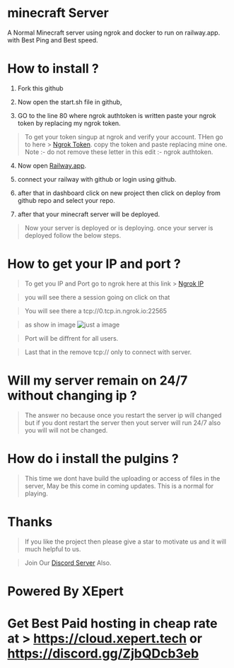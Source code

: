 # minecraft Server

A Normal Minecraft server using ngrok and docker to run on railway.app. with Best Ping and Best speed.

# How to install ?

1. Fork this github 

2. Now open the start.sh file in github,

3. GO to the line 80 where ngrok authtoken is written paste your ngrok token by replacing my ngrok token.
 > To get your token singup at ngrok and verify your account.
 > THen go to here > [Ngrok Token](https://dashboard.ngrok.com/get-started/your-authtoken).
 > copy the token and paste replacing mine one.
 >  Note :- do not remove these letter in this edit :- ngrok authtoken.
 
4. Now open [Railway.app](https://railway.app?referralCode=7PHLqC).

5. connect your railway with github or login using github.

6. after that in dashboard click on new project then click on deploy from github repo and select your repo.

7. after that your minecraft server will be deployed.

  > Now your server is deployed or is deploying. once your server is deployed follow the below steps.

# How to get your IP and port ?
 > To get you IP and Port go to ngrok here at this link > [Ngrok IP](https://dashboard.ngrok.com/cloud-edge/endpoints)
 
 > you will see there a session going on click on that
 
 > You will see there a tcp://0.tcp.in.ngrok.io:22565
 
 > as show in image
 ![just a image](https://cdn.team-ic.dev/xepert/img-1110.png)
 
 > Port will be diffrent for all users.
 
 >Last that in the remove tcp:// only to connect with server.
 
# Will my server remain on 24/7 without changing ip ?
  > The answer no because once you restart the server ip will changed but if you dont restart the server then yout server will run 24/7 also you will will not be changed.
  
 # How do i install the pulgins ?
  > This time we dont have build the uploading or access of files in the server, May be this come in coming updates. This is a normal for playing.

# Thanks
 > If you like the project then please give a star to motivate us and it will much helpful to us.

> Join Our [Discord Server](https://discord.gg/7gKJWDxg55) Also.

# Powered By XEpert

# Get Best Paid hosting in cheap rate at > https://cloud.xepert.tech or https://discord.gg/ZjbQDcb3eb
